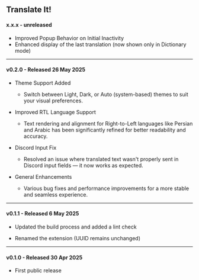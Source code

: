 ## Translate It!

#### x.x.x - unreleased

- Improved Popup Behavior on Initial Inactivity
- Enhanced display of the last translation (now shown only in Dictionary mode)

---

#### v0.2.0 - Released 26 May 2025

- Theme Support Added
    - Switch between Light, Dark, or Auto (system-based) themes to suit your visual preferences.

- Improved RTL Language Support
    - Text rendering and alignment for Right-to-Left languages like Persian and Arabic has been significantly refined for better readability and accuracy.

- Discord Input Fix
    - Resolved an issue where translated text wasn't properly sent in Discord input fields — it now works as expected.

- General Enhancements
    - Various bug fixes and performance improvements for a more stable and seamless experience.

---

#### v0.1.1 - Released 6 May 2025

- Updated the build process and added a lint check

- Renamed the extension (UUID remains unchanged)

---

#### v0.1.0 - Released 30 Apr 2025

- First public release
